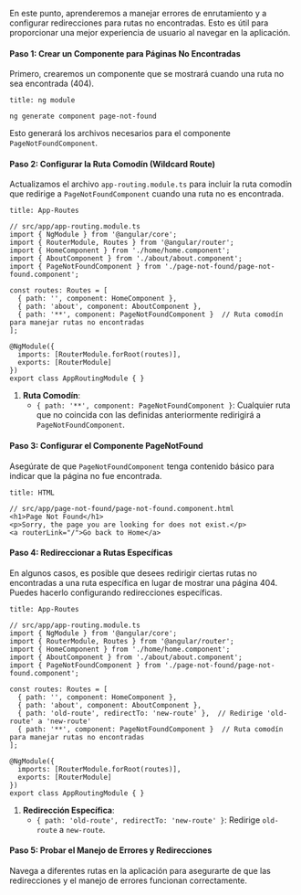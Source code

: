 En este punto, aprenderemos a manejar errores de enrutamiento y a configurar redirecciones para rutas no encontradas. Esto es útil para proporcionar una mejor experiencia de usuario al navegar en la aplicación.

#### Paso 1: Crear un Componente para Páginas No Encontradas

Primero, crearemos un componente que se mostrará cuando una ruta no sea encontrada (404).

```ad-info
title: ng module
```
```
ng generate component page-not-found
```

Esto generará los archivos necesarios para el componente `PageNotFoundComponent`.

#### Paso 2: Configurar la Ruta Comodín (Wildcard Route)

Actualizamos el archivo `app-routing.module.ts` para incluir la ruta comodín que redirige a `PageNotFoundComponent` cuando una ruta no es encontrada.

```ad-important
title: App-Routes
```
```
// src/app/app-routing.module.ts
import { NgModule } from '@angular/core';
import { RouterModule, Routes } from '@angular/router';
import { HomeComponent } from './home/home.component';
import { AboutComponent } from './about/about.component';
import { PageNotFoundComponent } from './page-not-found/page-not-found.component';

const routes: Routes = [
  { path: '', component: HomeComponent },
  { path: 'about', component: AboutComponent },
  { path: '**', component: PageNotFoundComponent }  // Ruta comodín para manejar rutas no encontradas
];

@NgModule({
  imports: [RouterModule.forRoot(routes)],
  exports: [RouterModule]
})
export class AppRoutingModule { }
```

1. **Ruta Comodín**:
    - `{ path: '**', component: PageNotFoundComponent }`: Cualquier ruta que no coincida con las definidas anteriormente redirigirá a `PageNotFoundComponent`.

#### Paso 3: Configurar el Componente PageNotFound

Asegúrate de que `PageNotFoundComponent` tenga contenido básico para indicar que la página no fue encontrada.

```ad-info
title: HTML
```
```
// src/app/page-not-found/page-not-found.component.html
<h1>Page Not Found</h1>
<p>Sorry, the page you are looking for does not exist.</p>
<a routerLink="/">Go back to Home</a>
```

#### Paso 4: Redireccionar a Rutas Específicas

En algunos casos, es posible que desees redirigir ciertas rutas no encontradas a una ruta específica en lugar de mostrar una página 404. Puedes hacerlo configurando redirecciones específicas.

```ad-important
title: App-Routes
```
```
// src/app/app-routing.module.ts
import { NgModule } from '@angular/core';
import { RouterModule, Routes } from '@angular/router';
import { HomeComponent } from './home/home.component';
import { AboutComponent } from './about/about.component';
import { PageNotFoundComponent } from './page-not-found/page-not-found.component';

const routes: Routes = [
  { path: '', component: HomeComponent },
  { path: 'about', component: AboutComponent },
  { path: 'old-route', redirectTo: 'new-route' },  // Redirige 'old-route' a 'new-route'
  { path: '**', component: PageNotFoundComponent }  // Ruta comodín para manejar rutas no encontradas
];

@NgModule({
  imports: [RouterModule.forRoot(routes)],
  exports: [RouterModule]
})
export class AppRoutingModule { }
```

1. **Redirección Específica**:
    - `{ path: 'old-route', redirectTo: 'new-route' }`: Redirige `old-route` a `new-route`.

#### Paso 5: Probar el Manejo de Errores y Redirecciones

Navega a diferentes rutas en la aplicación para asegurarte de que las redirecciones y el manejo de errores funcionan correctamente.